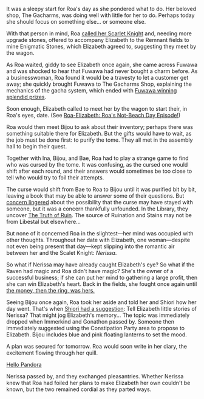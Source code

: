 <!-- title: Roa Pandora -->
<!-- status: In-bread -->

It was a sleepy start for Roa's day as she pondered what to do. Her beloved shop, The Gacharms, was doing well with little for her to do. Perhaps today she should focus on something else... or someone else.

With that person in mind, Roa [called her Scarlet Knight](https://youtu.be/E-LGNO7JdO4?t=748) and, needing more upgrade stones, offered to accompany Elizabeth to the Remnant fields to mine Enigmatic Stones, which Elizabeth agreed to, suggesting they meet by the wagon.

As Roa waited, giddy to see Elizabeth once again, she came across Fuwawa and was shocked to hear that Fuwawa had never bought a charm before. As a businesswoman, Roa found it would be a travesty to let a customer get away; she quickly brought Fuwawa to The Gacharms Shop, explaining the mechanics of the gacha system, which ended with [Fuwawa winning splendid prizes](https://youtu.be/E-LGNO7JdO4?t=978).

Soon enough, Elizabeth called to meet her by the wagon to start their, in Roa's eyes, date. (See [Roa-Elizabeth: Roa's Not-Beach Day Episode!](#edge:raora-liz))

Roa would then meet Bijou to ask about their inventory; perhaps there was something suitable there for Elizabeth. But the gifts would have to wait, as the job must be done first: to purify the tome. They all met in the assembly hall to begin their quest.

Together with Ina, Bijou, and Bae, Roa had to play a strange game to find who was cursed by the tome. It was confusing, as the cursed one would shift after each round, and their answers would sometimes be too close to tell who would try to foil their attempts.

The curse would shift from Bae to Roa to Bijou until it was purified bit by bit, leaving a book that may be able to answer some of their questions. But [concern lingered](https://youtu.be/E-LGNO7JdO4?t=5760) about the possibility that the curse may have stayed with someone, but it was a concern thankfully unfounded. In the Library, they uncover [The Truth of Ruin](https://youtu.be/E-LGNO7JdO4?t=5936). The source of Ruination and Stains may not be from Libestal but elsewhere...

But none of it concerned Roa in the slightest—her mind was occupied with other thoughts. Throughout her date with Elizabeth, one woman—despite not even being present that day—kept slipping into the romantic air between her and the Scalet Knight: _Nerissa_.

So what if Nerissa may have already caught Elizabeth's eye? So what if the Raven had magic and Roa didn't have magic? She's the owner of a successful business; if she can put her mind to gathering a large profit, then she can win Elizabeth's heart. Back in the fields, she fought once again until [the money, then the ring, was hers.](https://youtu.be/E-LGNO7JdO4?t=9770)

Seeing Bijou once again, Roa took her aside and told her and Shiori how her day went. That's when [Shiori had a suggestion](https://youtu.be/E-LGNO7JdO4?t=10994):
Tell Elizabeth little stories of Nerissa? That might jog Elizabeth's memory... The topic was immediately dropped when Immerkind and Gonathon passed by. Someone then immediately suggested using the Constipation Party area to propose to Elizabeth. Bijou includes blue and pink floating lanterns to set the mood.

A plan was secured for tomorrow. Roa would soon write in her diary, the excitement flowing through her quill.

[Hello Pandora](#embed:https://youtu.be/E-LGNO7JdO4?t=11534)

Nerissa passed by, and they exchanged pleasantries. Whether Nerissa knew that Roa had foiled her plans to make Elizabeth her own couldn't be known, but the two remained cordial as they parted ways.
